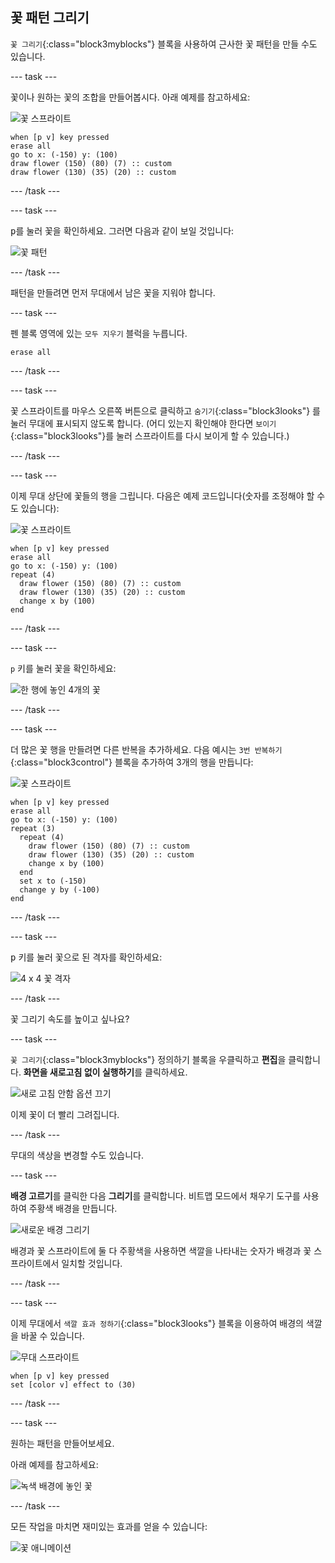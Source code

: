 ## 꽃 패턴 그리기

`꽃 그리기`{:class="block3myblocks"} 블록을 사용하여 근사한 꽃 패턴을 만들 수도 있습니다.

\--- task \---

꽃이나 원하는 꽃의 조합을 만들어봅시다. 아래 예제를 참고하세요:

![꽃 스프라이트](images/flower-sprite.png)

```blocks3
when [p v] key pressed
erase all
go to x: (-150) y: (100)
draw flower (150) (80) (7) :: custom
draw flower (130) (35) (20) :: custom
```

\--- /task \---

\--- task \---

<kbd>p</kbd>를 눌러 꽃을 확인하세요. 그러면 다음과 같이 보일 것입니다:

![꽃 패턴](images/flower-for-pattern-example.png)

\--- /task \---

패턴을 만들려면 먼저 무대에서 남은 꽃을 지워야 합니다.

\--- task \---

펜 블록 영역에 있는 `모두 지우기` 블럭을 누릅니다.

```blocks3
erase all
```

\--- /task \---

\--- task \---

꽃 스프라이트를 마우스 오른쪽 버튼으로 클릭하고 `숨기기`{:class="block3looks"} 를 눌러 무대에 표시되지 않도록 합니다. (어디 있는지 확인해야 한다면 `보이기`{:class="block3looks"}를 눌러 스프라이트를 다시 보이게 할 수 있습니다.)

\--- /task \---

\--- task \---

이제 무대 상단에 꽃들의 행을 그립니다. 다음은 예제 코드입니다(숫자를 조정해야 할 수도 있습니다):

![꽃 스프라이트](images/flower-sprite.png)

```blocks3
when [p v] key pressed
erase all
go to x: (-150) y: (100)
repeat (4) 
  draw flower (150) (80) (7) :: custom
  draw flower (130) (35) (20) :: custom
  change x by (100)
end
```

\--- /task \---

\--- task \---

`p` 키를 눌러 꽃을 확인하세요:

![한 행에 놓인 4개의 꽃](images/flower-pattern-row-example.png)

\--- /task \---

\--- task \---

더 많은 꽃 행을 만들려면 다른 반복을 추가하세요. 다음 예시는 `3번 반복하기`{:class="block3control"} 블록을 추가하여 3개의 행을 만듭니다:

![꽃 스프라이트](images/flower-sprite.png)

```blocks3
when [p v] key pressed
erase all
go to x: (-150) y: (100)
repeat (3) 
  repeat (4) 
    draw flower (150) (80) (7) :: custom
    draw flower (130) (35) (20) :: custom
    change x by (100)
  end
  set x to (-150)
  change y by (-100)
end
```

\--- /task \---

\--- task \---

<kbd>p</kbd> 키를 눌러 꽃으로 된 격자를 확인하세요:

![4 x 4 꽃 격자](images/flower-pattern-rows-example.png)

\--- /task \---

꽃 그리기 속도를 높이고 싶나요?

\--- task \---

`꽃 그리기`{:class="block3myblocks"} 정의하기 블록을 우클릭하고 **편집**을 클릭합니다. **화면을 새로고침 없이 실행하기**를 클릭하세요.

![새로 고침 안함 옵션 끄기](images/flower-no-refresh.png)

이제 꽃이 더 빨리 그려집니다.

\--- /task \---

무대의 색상을 변경할 수도 있습니다.

\--- task \---

**배경 고르기**를 클릭한 다음 **그리기**를 클릭합니다. 비트맵 모드에서 채우기 도구를 사용하여 주황색 배경을 만듭니다.

![새로운 배경 그리기](images/flower-orange-backdrop.png)

배경과 꽃 스프라이트에 둘 다 주황색을 사용하면 색깔을 나타내는 숫자가 배경과 꽃 스프라이트에서 일치할 것입니다.

\--- /task \---

\--- task \---

이제 무대에서 `색깔 효과 정하기`{:class="block3looks"} 블록을 이용하여 배경의 색깔을 바꿀 수 있습니다.

![무대 스프라이트](images/stage-sprite.png)

```blocks3
when [p v] key pressed
set [color v] effect to (30)
```

\--- /task \---

\--- task \---

원하는 패턴을 만들어보세요.

아래 예제를 참고하세요:

![녹색 배경에 놓인 꽃](images/flower-pattern-background.png)

\--- /task \---

모든 작업을 마치면 재미있는 효과를 얻을 수 있습니다:

![꽃 애니메이션](images/flower-gen-example.gif)